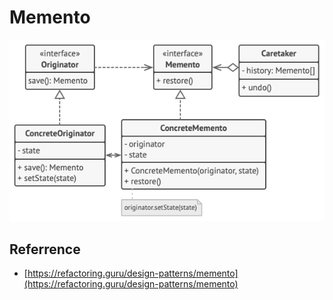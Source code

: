 # Memento

![](./_assets/structure.png)

## Referrence
- [https://refactoring.guru/design-patterns/memento](https://refactoring.guru/design-patterns/memento)